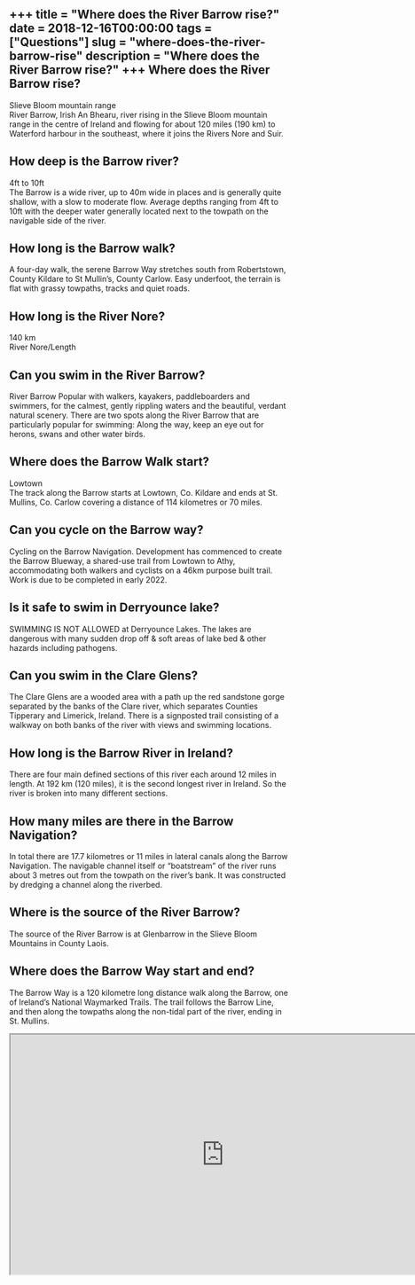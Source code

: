 +++
title = "Where does the River Barrow rise?"
date = 2018-12-16T00:00:00
tags = ["Questions"]
slug = "where-does-the-river-barrow-rise"
description = "Where does the River Barrow rise?"
+++
Where does the River Barrow rise?
---------------------------------

Slieve Bloom mountain range  
River Barrow, Irish An Bhearu, river rising in the Slieve Bloom mountain range in the centre of Ireland and flowing for about 120 miles (190 km) to Waterford harbour in the southeast, where it joins the Rivers Nore and Suir.

How deep is the Barrow river?
-----------------------------

4ft to 10ft  
The Barrow is a wide river, up to 40m wide in places and is generally quite shallow, with a slow to moderate flow. Average depths ranging from 4ft to 10ft with the deeper water generally located next to the towpath on the navigable side of the river.

How long is the Barrow walk?
----------------------------

A four-day walk, the serene Barrow Way stretches south from Robertstown, County Kildare to St Mullin’s, County Carlow. Easy underfoot, the terrain is flat with grassy towpaths, tracks and quiet roads.

How long is the River Nore?
---------------------------

140 km  
River Nore/Length

Can you swim in the River Barrow?
---------------------------------

River Barrow Popular with walkers, kayakers, paddleboarders and swimmers, for the calmest, gently rippling waters and the beautiful, verdant natural scenery. There are two spots along the River Barrow that are particularly popular for swimming: Along the way, keep an eye out for herons, swans and other water birds.

Where does the Barrow Walk start?
---------------------------------

Lowtown  
The track along the Barrow starts at Lowtown, Co. Kildare and ends at St. Mullins, Co. Carlow covering a distance of 114 kilometres or 70 miles.

Can you cycle on the Barrow way?
--------------------------------

Cycling on the Barrow Navigation. Development has commenced to create the Barrow Blueway, a shared-use trail from Lowtown to Athy, accommodating both walkers and cyclists on a 46km purpose built trail. Work is due to be completed in early 2022.

Is it safe to swim in Derryounce lake?
--------------------------------------

SWIMMING IS NOT ALLOWED at Derryounce Lakes. The lakes are dangerous with many sudden drop off &amp; soft areas of lake bed &amp; other hazards including pathogens.

Can you swim in the Clare Glens?
--------------------------------

The Clare Glens are a wooded area with a path up the red sandstone gorge separated by the banks of the Clare river, which separates Counties Tipperary and Limerick, Ireland. There is a signposted trail consisting of a walkway on both banks of the river with views and swimming locations.

How long is the Barrow River in Ireland?
----------------------------------------

There are four main defined sections of this river each around 12 miles in length. At 192 km (120 miles), it is the second longest river in Ireland. So the river is broken into many different sections.

How many miles are there in the Barrow Navigation?
--------------------------------------------------

In total there are 17.7 kilometres or 11 miles in lateral canals along the Barrow Navigation. The navigable channel itself or “boatstream” of the river runs about 3 metres out from the towpath on the river’s bank. It was constructed by dredging a channel along the riverbed.

Where is the source of the River Barrow?
----------------------------------------

The source of the River Barrow is at Glenbarrow in the Slieve Bloom Mountains in County Laois.

Where does the Barrow Way start and end?
----------------------------------------

The Barrow Way is a 120 kilometre long distance walk along the Barrow, one of Ireland’s National Waymarked Trails. The trail follows the Barrow Line, and then along the towpaths along the non-tidal part of the river, ending in St. Mullins.

<iframe allow="accelerometer; autoplay; clipboard-write; encrypted-media; gyroscope; picture-in-picture" allowfullscreen="" class="__youtube_prefs__  epyt-is-override  no-lazyload" data-no-lazy="1" data-origheight="433" data-origwidth="770" data-skipgform_ajax_framebjll="" height="433" id="_ytid_86380" loading="lazy" src="https://www.youtube.com/embed/jV0DOgghZfY?enablejsapi=1&autoplay=0&cc_load_policy=0&cc_lang_pref=&iv_load_policy=1&loop=0&modestbranding=0&rel=1&fs=1&playsinline=0&autohide=2&theme=dark&color=red&controls=1&" title="YouTube player" width="770"></iframe>
